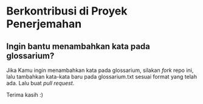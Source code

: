 # Berkontribusi di Proyek Penerjemahan

## Ingin bantu menambahkan kata pada glossarium?

Jika Kamu ingin menambahkan kata pada glossarium, silakan _fork_ repo ini, lalu tambahkan kata-kata baru pada glossarium.txt sesuai format yang telah ada. Lalu buat _pull request_.

Terima kasih :)
